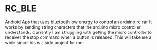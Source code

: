 # RC_BLE
Android App that uses bluetooth low energy to control an arduino rc car
It works by sending string characters that the arduino micro controller understands.
Currently I am struggling with getting the micro controller to receiver the stop command when a button is released.
This will take me a while since this is a side project for me.
